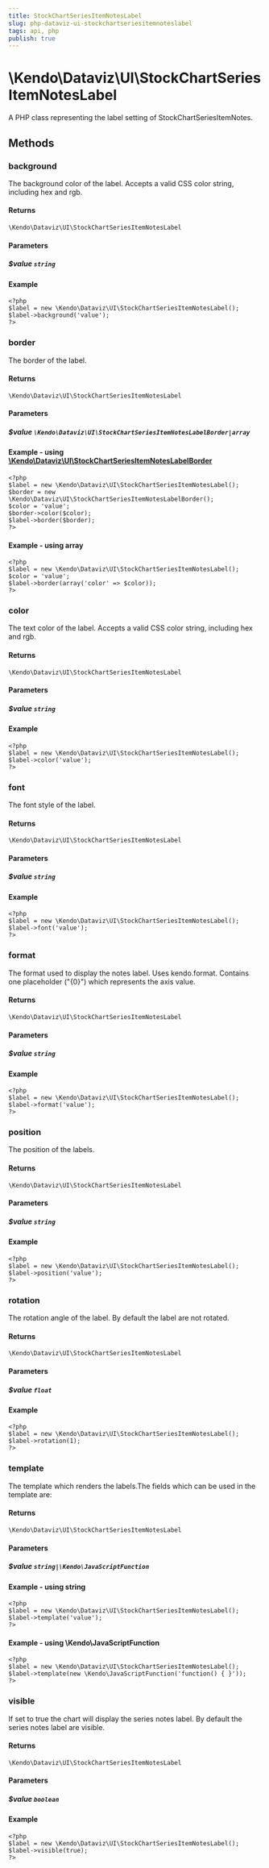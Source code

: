 ```yaml
---
title: StockChartSeriesItemNotesLabel
slug: php-dataviz-ui-stockchartseriesitemnoteslabel
tags: api, php
publish: true
---
```


# \Kendo\Dataviz\UI\StockChartSeriesItemNotesLabel

A PHP class representing the label setting of StockChartSeriesItemNotes.


## Methods

### background
The background color of the label. Accepts a valid CSS color string, including hex and rgb.

#### Returns
`\Kendo\Dataviz\UI\StockChartSeriesItemNotesLabel`

#### Parameters

##### $value `string`



#### Example 
    <?php
    $label = new \Kendo\Dataviz\UI\StockChartSeriesItemNotesLabel();
    $label->background('value');
    ?>

### border

The border of the label.

#### Returns
`\Kendo\Dataviz\UI\StockChartSeriesItemNotesLabel`

#### Parameters

##### $value `\Kendo\Dataviz\UI\StockChartSeriesItemNotesLabelBorder|array`


#### Example - using [\Kendo\Dataviz\UI\StockChartSeriesItemNotesLabelBorder](/kendo-ui/api/wrappers/php/Kendo/Dataviz/UI/StockChartSeriesItemNotesLabelBorder)
    <?php
    $label = new \Kendo\Dataviz\UI\StockChartSeriesItemNotesLabel();
    $border = new \Kendo\Dataviz\UI\StockChartSeriesItemNotesLabelBorder();
    $color = 'value';
    $border->color($color);
    $label->border($border);
    ?>

#### Example - using array

    <?php
    $label = new \Kendo\Dataviz\UI\StockChartSeriesItemNotesLabel();
    $color = 'value';
    $label->border(array('color' => $color));
    ?>

### color
The text color of the label. Accepts a valid CSS color string, including hex and rgb.

#### Returns
`\Kendo\Dataviz\UI\StockChartSeriesItemNotesLabel`

#### Parameters

##### $value `string`



#### Example 
    <?php
    $label = new \Kendo\Dataviz\UI\StockChartSeriesItemNotesLabel();
    $label->color('value');
    ?>

### font
The font style of the label.

#### Returns
`\Kendo\Dataviz\UI\StockChartSeriesItemNotesLabel`

#### Parameters

##### $value `string`



#### Example 
    <?php
    $label = new \Kendo\Dataviz\UI\StockChartSeriesItemNotesLabel();
    $label->font('value');
    ?>

### format
The format used to display the notes label. Uses kendo.format. Contains one placeholder ("{0}") which represents the axis value.

#### Returns
`\Kendo\Dataviz\UI\StockChartSeriesItemNotesLabel`

#### Parameters

##### $value `string`



#### Example 
    <?php
    $label = new \Kendo\Dataviz\UI\StockChartSeriesItemNotesLabel();
    $label->format('value');
    ?>

### position
The position of the labels.

#### Returns
`\Kendo\Dataviz\UI\StockChartSeriesItemNotesLabel`

#### Parameters

##### $value `string`



#### Example 
    <?php
    $label = new \Kendo\Dataviz\UI\StockChartSeriesItemNotesLabel();
    $label->position('value');
    ?>

### rotation
The rotation angle of the label. By default the label are not rotated.

#### Returns
`\Kendo\Dataviz\UI\StockChartSeriesItemNotesLabel`

#### Parameters

##### $value `float`



#### Example 
    <?php
    $label = new \Kendo\Dataviz\UI\StockChartSeriesItemNotesLabel();
    $label->rotation(1);
    ?>

### template
The template which renders the labels.The fields which can be used in the template are:

#### Returns
`\Kendo\Dataviz\UI\StockChartSeriesItemNotesLabel`

#### Parameters

##### $value `string|\Kendo\JavaScriptFunction`



#### Example  - using string
    <?php
    $label = new \Kendo\Dataviz\UI\StockChartSeriesItemNotesLabel();
    $label->template('value');
    ?>

#### Example  - using \Kendo\JavaScriptFunction
    <?php
    $label = new \Kendo\Dataviz\UI\StockChartSeriesItemNotesLabel();
    $label->template(new \Kendo\JavaScriptFunction('function() { }'));
    ?>

### visible
If set to true the chart will display the series notes label. By default the series notes label are visible.

#### Returns
`\Kendo\Dataviz\UI\StockChartSeriesItemNotesLabel`

#### Parameters

##### $value `boolean`



#### Example 
    <?php
    $label = new \Kendo\Dataviz\UI\StockChartSeriesItemNotesLabel();
    $label->visible(true);
    ?>

